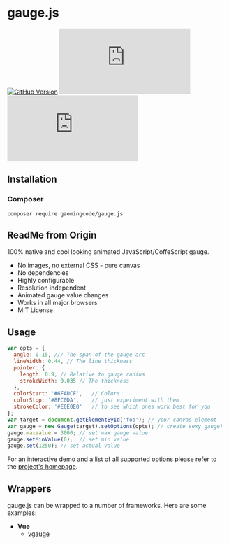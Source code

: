 # gauge.js

[![GitHub Version](https://img.shields.io/github/release/gaomingcode/gauge.js.svg)](https://github.com/gaomingcode/gauge.js)
[![Packagist Downloads](https://img.shields.io/packagist/dm/gaomingcode/gauge.js)](https://github.com/gaomingcode/gauge.js)
[![Github License](https://img.shields.io/github/license/gaomingcode/gauge.js)](https://github.com/gaomingcode/gauge.js)

## Installation

### Composer

```
composer require gaomingcode/gauge.js
```

## ReadMe from Origin

100% native and cool looking animated JavaScript/CoffeScript gauge.

 * No images, no external CSS - pure canvas
 * No dependencies
 * Highly configurable
 * Resolution independent
 * Animated gauge value changes
 * Works in all major browsers
 * MIT License

## Usage

```javascript
var opts = {
  angle: 0.15, /// The span of the gauge arc
  lineWidth: 0.44, // The line thickness
  pointer: {
    length: 0.9, // Relative to gauge radius
    strokeWidth: 0.035 // The thickness
  },
  colorStart: '#6FADCF',   // Colors
  colorStop: '#8FC0DA',    // just experiment with them
  strokeColor: '#E0E0E0'   // to see which ones work best for you
};
var target = document.getElementById('foo'); // your canvas element
var gauge = new Gauge(target).setOptions(opts); // create sexy gauge!
gauge.maxValue = 3000; // set max gauge value
gauge.setMinValue(0);  // set min value
gauge.set(1250); // set actual value
```

For an interactive demo and a list of all supported options please refer to the [project's homepage](http://bernii.github.com/gauge.js).

## Wrappers

gauge.js can be wrapped to a number of frameworks. Here are some examples:

* **Vue**
  * [vgauge](https://github.com/amroessam/vgauge)
